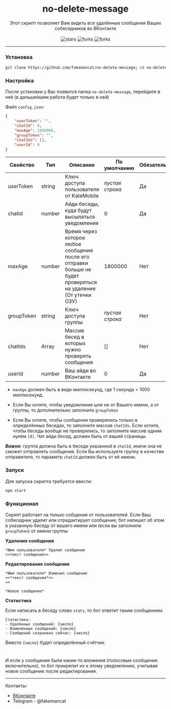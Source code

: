 <h1 align="center">no-delete-message</h1>
<p align="center">
Этот скрипт позволяет Вам видеть все удалённые сообщения Ваших собеседников во ВКонтакте
<br><br>
<img src="https://img.shields.io/github/stars/fakemancat/no-delete-message?style=for-the-badge" alt="stars"></img>
<img src="https://img.shields.io/github/forks/fakemancat/no-delete-message?style=for-the-badge" alt="forks"></img>
<img src="https://img.shields.io/github/issues/fakemancat/no-delete-message?style=for-the-badge" alt="forks"></img>
</p>

---
### Установка
```bash
git clone https://github.com/fakemancat/no-delete-message; cd no-delete-message; npm install
```

### Настройка
После установки у Вас появится папка ```no-delete-message```, перейдите в неё (в дальшейшем работа будет только в ней)

Файл ```config.json```:

```json
{
    "userToken": "",
    "chatId": 0,
    "maxAge": 1800000,
    "groupToken": "",
    "chatIds": [],
    "userId": 0
}
```

|Свойство|Тип|Описание|По умолчанию|Обязательный|
|-|-|-|-|-|
|userToken|string|Ключ доступа пользователя от KateMobile|*пустая строка*|Да|
|chatId|number|Айди беседы, куда будут высылаться уведомления|0|Да|
|maxAge|number|Время через которое любое сообщение после его отправки больше не будет проверяться на удаление (От утечки ОЗУ)|1800000|Нет|
|groupToken|string|Ключ доступа группы|*пустая строка*|Нет|
|chatIds|Array|Массив бесед в которых нужно проверять сообщения|[]|Нет|
|userId|number|Ваш айди во ВКонтакте|0|Да|

* ```maxAge``` должен быть в виде миллисекунд, где 1 секунда = 1000 миллисекунд.

* Если Вы хотите, чтобы уведомления шли не от Вашего имени, а от группы, то дополнительно заполните ```groupToken```

* Если Вы хотите, чтобы сообщения проверялись только в определённых беседах, то заполните массив ```chatIds```. Если хотите, чтобы беседы вообще не проверялись, то заполните массив одним нулём ```[0]```. Чат айди бесед, должен быть от вашей страницы.

***Важно***: группа должна быть в беседе указанной в ```chatId```, иначе она не сможет отправлять сообщения. Если Вы используете группу в качестве отправителя, то параметр ```chatId``` должен быть от её имени.

### Запуск
Для запуска скрипта требуется ввести:

```bash
npm start
```

### Функционал
Скрипт работает на только собщения от пользователей. Если Ваш собеседник удалит или отредактирует сообщение, бот напишет об этом в указанную беседу от вашего имени или (если вы заполнили ```groupToken```) от имени группы

**Удаление сообщения**
```
*Имя пользователя* Удалил сообщение
<<текст сообщения>>
```

**Редактирование сообщения**
```
*Имя пользователя* Изменил сообщение
<<*текст сообщения*>>
=>
```

```
*Новое сообщение*
```

**Статистика**

Если написать в беседу слово ```stats```, то бот ответит таким сообщением:
```
Статистика:
- Удалённых сообщений: {число}
- Изменённых сообщений: {число}
- Сообщений сохранено сейчас: {число}
```

Вместо ```{число}``` будет определённый счётчик.
#
И если у сообщения были какие-то вложения (голосовые сообщения включительно), то бот прикрепит их к этому уведомлению, учитывая новое сообщение после редактирования.

---
Контакты:
* [ВКонтакте](https://vk.com/fakeman.cat_fmc)
* Telegram - @fakemancat